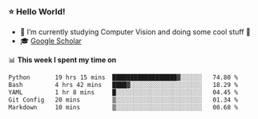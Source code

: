 ### ⭐️ Hello World!

<!--
**hologerry/hologerry** is a ✨ _special_ ✨ repository because its `README.md` (this file) appears on your GitHub profile.

Here are some ideas to get you started:

- 🔭 I’m currently working and studying on Computer Vision
- 🌱 I’m currently learning at Peking University
- 💬 Ask me about 
- 📫 How to reach me: E-mail
- 😄 Pronouns: he/his
- ⚡ Fun fact: Music is the Power
-->


- 🔭 I’m currently studying Computer Vision and doing some cool stuff 🤖
- 🎓 [Google Scholar](https://scholar.google.com/citations?user=3ykqW9wAAAAJ&hl=en)


📊 **This week I spent my time on**

<!--START_SECTION:waka-->

```txt
Python       19 hrs 15 mins  ██████████████████▓░░░░░░   74.80 %
Bash         4 hrs 42 mins   ████▓░░░░░░░░░░░░░░░░░░░░   18.29 %
YAML         1 hr 8 mins     █░░░░░░░░░░░░░░░░░░░░░░░░   04.45 %
Git Config   20 mins         ▒░░░░░░░░░░░░░░░░░░░░░░░░   01.34 %
Markdown     10 mins         ▒░░░░░░░░░░░░░░░░░░░░░░░░   00.68 %
```

<!--END_SECTION:waka-->
